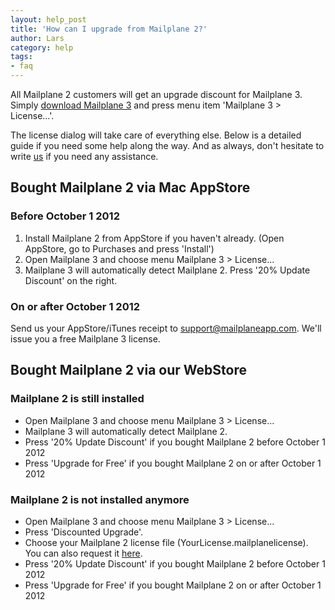 ```yaml
---
layout: help_post
title: 'How can I upgrade from Mailplane 2?'
author: Lars
category: help
tags:
- faq
---
```


All Mailplane 2 customers will get an upgrade discount for Mailplane 3. Simply [download Mailplane 3](http://update.mailplaneapp.com/mailplane_3.php) and press menu item 'Mailplane 3 > License...'.

The license dialog will take care of everything else. Below is a detailed guide if you need some help along the way. And as always, don't hesitate to write [us](mailto:support@mailplaneapp.com) if you need any assistance.


## Bought Mailplane 2 via Mac AppStore

### Before October 1 2012

1. Install Mailplane 2 from AppStore if you haven't already. (Open AppStore, go to Purchases and press 'Install')
2. Open Mailplane 3 and choose menu Mailplane 3 > License...
3. Mailplane 3 will automatically detect Mailplane 2. Press '20% Update Discount' on the right.

### On or after October 1 2012

Send us your AppStore/iTunes receipt to <a href="mailto:support@mailplaneapp.com">support@mailplaneapp.com</a>. We'll issue you a free Mailplane 3 license.


## Bought Mailplane 2 via our WebStore

### Mailplane 2 is still installed

* Open Mailplane 3 and choose menu Mailplane 3 > License...
* Mailplane 3 will automatically detect Mailplane 2.
* Press '20% Update Discount' if you bought Mailplane 2 before October 1 2012
* Press 'Upgrade for Free' if you bought Mailplane 2 on or after October 1 2012

### Mailplane 2 is not installed anymore

* Open Mailplane 3 and choose menu Mailplane 3 > License...
* Press 'Discounted Upgrade'.
* Choose your Mailplane 2 license file (YourLicense.mailplanelicense). You can also request it [here](http://behemoth.mailplaneapp.com/support/resend_license).
* Press '20% Update Discount' if you bought Mailplane 2 before October 1 2012
* Press 'Upgrade for Free' if you bought Mailplane 2 on or after October 1 2012
